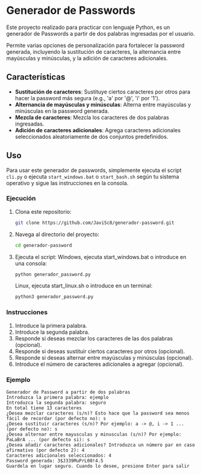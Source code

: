 # Generador de Passwords

Este proyecto realizado para practicar con lenguaje Python, es un generador de Passwords a partir de dos palabras ingresadas por el usuario. 

Permite varias opciones de personalización para fortalecer la password generada, incluyendo la sustitución de caracteres, la alternancia entre mayúsculas y minúsculas, y la adición de caracteres adicionales.

## Características

- **Sustitución de caracteres**: Sustituye ciertos caracteres por otros para hacer la password más segura (e.g., 'a' por '@', 'i' por '1').
- **Alternancia de mayúsculas y minúsculas**: Alterna entre mayúsculas y minúsculas en la password generada.
- **Mezcla de caracteres**: Mezcla los caracteres de dos palabras ingresadas.
- **Adición de caracteres adicionales**: Agrega caracteres adicionales seleccionados aleatoriamente de dos conjuntos predefinidos.

## Uso

Para usar este generador de passwords, simplemente ejecuta el script `cli.py` o ejecuta `start_windows.bat` o `start_bash.sh` según tu sistema operativo y sigue las instrucciones en la consola.

### Ejecución

1. Clona este repositorio:
    ```bash
    git clone https://github.com/JaviSc8/generador-password.git
    ```
2. Navega al directorio del proyecto:
    ```bash
    cd generador-password
    ```
3. Ejecuta el script:
    Windows, ejecuta start_windows.bat o introduce en una consola:
    ```bash
    python generador_password.py
    ```
    Linux, ejecuta start_linux.sh o introduce en un terminal:
    ```bash
    python3 generador_password.py
    ```

### Instrucciones

1. Introduce la primera palabra.
2. Introduce la segunda palabra.
3. Responde si deseas mezclar los caracteres de las dos palabras (opcional).
4. Responde si deseas sustituir ciertos caracteres por otros (opcional).
5. Responde si deseas alternar entre mayúsculas y minúsculas (opcional).
6. Introduce el número de caracteres adicionales a agregar (opcional).

### Ejemplo

```shell
Generador de Password a partir de dos palabras
Introduzca la primera palabra: ejemplo
Introduzca la segunda palabra: seguro
En total tiene 13 caracteres
¿Desea mezclar caracteres (s/n)? Esto hace que la password sea menos fácil de recordar (por defecto no): s
¿Desea sustituir caracteres (s/n)? Por ejemplo: a -> @, i -> 1 ... (por defecto no): s
¿Desea alternar entre mayusculas y minusculas (s/n)? Por ejemplo: PaLaBrA ... (por defecto si): s
¿Desea añadir caracteres adicionales? Introduzca un número par en caso afirmativo (por defecto 2): 4
Caracteres adicionales seleccionados: 4
Password generada: 3$J339MuPrL00!4.5
Guardela en lugar seguro. Cuando lo desee, presione Enter para salir
